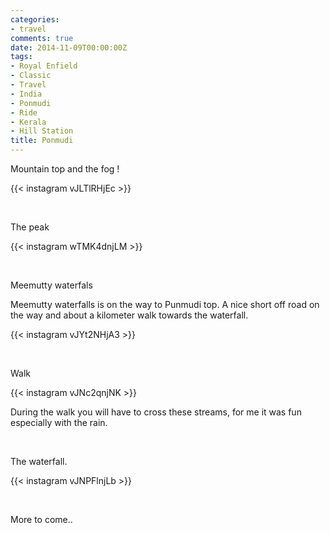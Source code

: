 ```yaml
---
categories:
- travel
comments: true
date: 2014-11-09T00:00:00Z
tags:
- Royal Enfield
- Classic
- Travel
- India
- Ponmudi
- Ride
- Kerala
- Hill Station
title: Ponmudi
---
```


Mountain top and the fog !


{{< instagram vJLTlRHjEc >}}

<br />

The peak      

{{< instagram wTMK4dnjLM >}}

<br />

Meemutty waterfals       

Meemutty waterfalls is on the way to Punmudi top. A nice short off road on the way and about a kilometer walk towards the waterfall. 

{{< instagram vJYt2NHjA3 >}}

<br /> 

Walk

{{< instagram vJNc2qnjNK >}}

During the walk you will have to cross these streams, for me it was fun especially with the rain.

<br />

The waterfall.

{{< instagram vJNPFlnjLb >}}

<br />

More to come.. 
